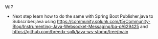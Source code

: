 WIP

- Next step learn how to do the same with Spring Boot Publisher.java to Subscriber.java
using https://community.splunk.com/t5/Community-Blog/Instrumenting-Java-Websocket-Messaging/ba-p/629425 and https://github.com/breedx-splk/java-ws-stomp/tree/main